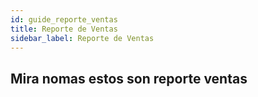 ```yaml
---
id: guide_reporte_ventas
title: Reporte de Ventas
sidebar_label: Reporte de Ventas
---
```


## Mira nomas estos son reporte ventas

